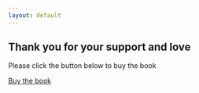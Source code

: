 ```yaml
---
layout: default
---
```


<div class="text-center">
	<h2>Thank you for your support and love</h2>
	<p>Please click the button below to buy the book</p>
	<a href="#" class="btn btn-primary btn-lg active" role="button" aria-pressed="true">Buy the book</a>
</div>
